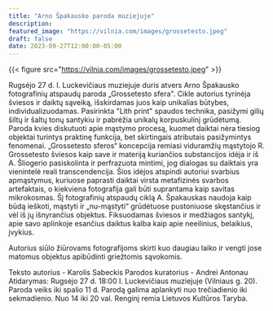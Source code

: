 ```yaml
---
title: "Arno Špakausko paroda muziejuje"
description: 
featured_image: "https://vilnia.com/images/grossetesto.jpeg"
draft: false
date: 2023-09-27T12:00:00-05:00
---
```

{{< figure src="https://vilnia.com/images/grossetesto.jpeg" >}}

Rugsėjo 27 d. I. Luckevičiaus muziejuje duris atvers Arno Špakausko fotografinių atspaudų paroda „Grossetesto sfera". Cikle autorius tyrinėja šviesos ir daiktų sąveiką, išskirdamas juos kaip unikalias būtybes, individualizuodamas. Pasirinkta "Lith print" spaudos technika, pasižymi gilių šiltų ir šaltų tonų santykiu ir pabrėžia unikalų korpuskulinį grūdėtumą.
Paroda kvies diskutuoti apie mąstymo procesą, kuomet daiktai nėra tiesiog objektai turintys praktinę funkcija, bet skirtingais atributais pasižymintys fenomenai. „Grossetesto sferos“ koncepcija remiasi viduramžių mąstytojo R. Grossetesto šviesos kaip save ir materiją kuriančios substancijos idėja ir iš A. Šliogerio pasiskolinta ir perfrazuota mintimi, jog dialogas su daiktais yra vienintelė reali transcendencija. Šios idėjos atspindi autoriui svarbius apmąstymus, kuriuose paprasti daiktai virsta metafizinės svarbos artefaktais, o kiekviena fotografija gali būti suprantama kaip savitas mikrokosmas.
Šį fotografinių atspaudų ciklą A. Špakauskas naudoja kaip būdą ieškoti, mąstyti ir „nu-mąstyti“ grūdėtuose pustoniuose skęstančius ir vėl iš jų išnyrančius objektus. Fiksuodamas šviesos ir medžiagos santykį, apie savo aplinkoje esančius daiktus kalba kaip apie neeilinius, belaikius, įvykius.

Autorius siūlo žiūrovams fotografijoms skirti kuo daugiau laiko ir vengti jose matomus objektus apibūdinti griežtomis sąvokomis.

Teksto autorius - Karolis Sabeckis
Parodos kuratorius - Andrei Antonau
Atidarymas: Rugsėjo 27 d. 18:00 I. Luckevičiaus muziejuje (Vilniaus g. 20).
Paroda veiks iki spalio 11 d.
Parodą galima aplankyti nuo trečiadienio iki sekmadienio. Nuo 14 iki 20 val.
Renginį remia Lietuvos Kultūros Taryba.